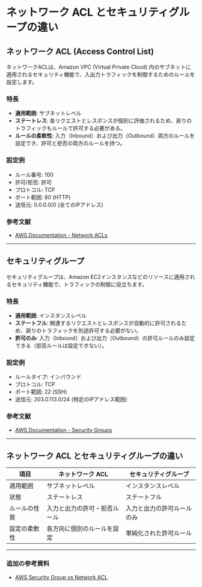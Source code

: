 # ネットワーク ACL とセキュリティグループの違い

## ネットワーク ACL (Access Control List)

ネットワークACLは、Amazon VPC (Virtual Private Cloud) 内のサブネットに適用されるセキュリティ機能で、入出力トラフィックを制御するためのルールを設定します。

### 特長

- **適用範囲**: サブネットレベル
- **ステートレス**: 各リクエストとレスポンスが個別に評価されるため、戻りのトラフィックもルールで許可する必要がある。
- **ルールの柔軟性**: 入力（Inbound）および出力（Outbound）両方のルールを設定でき、許可と拒否の両方のルールを持つ。

### 設定例

- ルール番号: 100
- 許可/拒否: 許可
- プロトコル: TCP
- ポート範囲: 80 (HTTP)
- 送信元: 0.0.0.0/0 (全てのIPアドレス)


### 参考文献

- [AWS Documentation - Network ACLs](https://docs.aws.amazon.com/vpc/latest/userguide/vpc-network-acls.html)

---

## セキュリティグループ

セキュリティグループは、Amazon EC2インスタンスなどのリソースに適用されるセキュリティ機能で、トラフィックの制御に役立ちます。

### 特長

- **適用範囲**: インスタンスレベル
- **ステートフル**: 関連するリクエストとレスポンスが自動的に許可されるため、戻りのトラフィックを別途許可する必要がない。
- **許可のみ**: 入力（Inbound）および出力（Outbound）の許可ルールのみ設定できる（拒否ルールは設定できない）。

### 設定例

- ルールタイプ: インバウンド
- プロトコル: TCP
- ポート範囲: 22 (SSH)
- 送信元: 203.0.113.0/24 (特定のIPアドレス範囲)


### 参考文献

- [AWS Documentation - Security Groups](https://docs.aws.amazon.com/vpc/latest/userguide/VPC_SecurityGroups.html)

---

## ネットワーク ACL とセキュリティグループの違い

| 項目 | ネットワーク ACL | セキュリティグループ |
| --- | --- | --- |
| 適用範囲 | サブネットレベル | インスタンスレベル |
| 状態 | ステートレス | ステートフル |
| ルールの性質 | 入力と出力の許可・拒否ルール | 入力と出力の許可ルールのみ |
| 設定の柔軟性 | 各方向に個別のルールを設定 | 単純化された許可ルール |

---

### 追加の参考資料

- [AWS Security Group vs Network ACL](https://aws.amazon.com/premiumsupport/knowledge-center/security-groups-vs-acls/)

```
